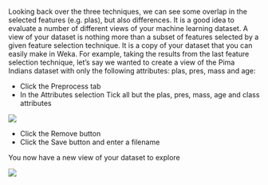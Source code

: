 Looking back over the three techniques, we can see some overlap in the selected features (e.g.
plas), but also differences. It is a good idea to evaluate a number of different views of your
machine learning dataset. A view of your dataset is nothing more than a subset of features
selected by a given feature selection technique. It is a copy of your dataset that you can easily
make in Weka. For example, taking the results from the last feature selection technique, let’s
say we wanted to create a view of the Pima Indians dataset with only the following attributes:
plas, pres, mass and age:

- Click the Preprocess tab
- In the Attributes selection Tick all but the plas, pres, mass, age and class attributes

![](https://github.com/fenago/katacoda-scenarios/raw/master/machine-learning-mastery-weka/machine-learning-mastery-weka-chapter-13/steps/images/66.png)

- Click the Remove button
- Click the Save button and enter a filename

You now have a new view of your dataset to explore

![](https://github.com/fenago/katacoda-scenarios/raw/master/machine-learning-mastery-weka/machine-learning-mastery-weka-chapter-13/steps/images/67.png)
